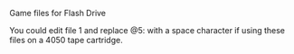 Game files for Flash Drive

You could edit file 1 and replace @5: with a space character if using these files on a 4050 tape cartridge.
